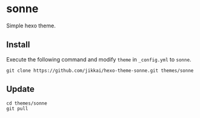 # sonne

Simple hexo theme.

## Install

Execute the following command and modify `theme` in `_config.yml` to `sonne`.

```
git clone https://github.com/jikkai/hexo-theme-sonne.git themes/sonne
```

## Update

```
cd themes/sonne
git pull
```
